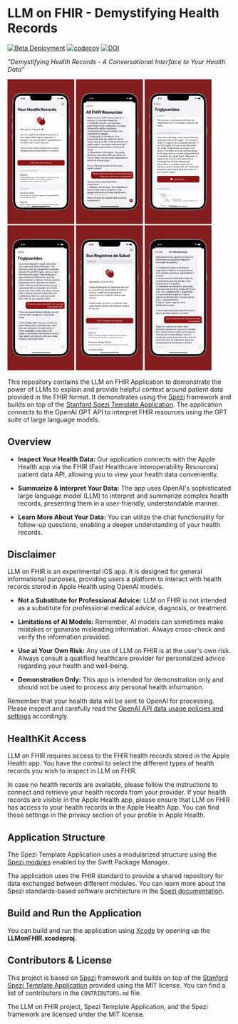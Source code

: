 <!--

This source file is part of the Stanford LLM on FHIR project

SPDX-FileCopyrightText: 2023 Stanford University

SPDX-License-Identifier: MIT

-->

# LLM on FHIR - Demystifying Health Records

[![Beta Deployment](https://github.com/PSchmiedmayer/LLMonFHIR/actions/workflows/beta-deployment.yml/badge.svg)](https://github.com/PSchmiedmayer/LLMonFHIR/actions/workflows/beta-deployment.yml)
[![codecov](https://codecov.io/gh/StanfordBDHG/LLMonFHIR/branch/main/graph/badge.svg?token=9fvSAiFJUY)](https://codecov.io/gh/StanfordBDHG/LLMonFHIR)
[![DOI](https://zenodo.org/badge/DOI/10.5281/zenodo.7959850.svg)](https://doi.org/10.5281/zenodo.7959850)

*"Demystifying Health Records - A Conversational Interface to Your Health Data"*

<p float="left">
 <img width="150" alt="AllHealthRecords" src="Figures/AllHealthRecords.jpeg">
 <img width="150" alt="AllResourcesChat" src="Figures/AllResourcesChat.jpeg">
 <img width="150" alt="LabResultSummary" src="Figures/LabResultSummary.jpeg">
 <img width="150" alt="ConversationQuestion" src="Figures/ConversationQuestion.jpeg">
 <img width="150" alt="HealthRecordsSpanish" src="Figures/HealthRecordsSpanish.jpeg">
 <img width="150" alt="ConversationSpanish" src="Figures/ConversationSpanish.jpeg">
</p>

This repository contains the LLM on FHIR Application to demonstrate the power of LLMs to explain and provide helpful context around patient data provided in the FHIR format.
It demonstrates using the [Spezi](https://github.com/StanfordSpezi/Spezi) framework and builds on top of the [Stanford Spezi Template Application](https://github.com/StanfordSpezi/SpeziTemplateApplication). The application connects to the OpenAI GPT API to interpret FHIR resources using the GPT suite of large language models.


## Overview

- **Inspect Your Health Data:** Our application connects with the Apple Health app via the FHIR (Fast Healthcare Interoperability Resources) patient data API, allowing you to view your health data conveniently.

- **Summarize & Interpret Your Data:** The app uses OpenAI's sophisticated large language model (LLM) to interpret and summarize complex health records, presenting them in a user-friendly, understandable manner.

- **Learn More About Your Data:** You can utilize the chat functionality for follow-up questions, enabling a deeper understanding of your health records.


## Disclaimer

LLM on FHIR is an experimental iOS app. It is designed for general informational purposes, providing users a platform to interact with health records stored in Apple Health using OpenAI models.

- **Not a Substitute for Professional Advice:** LLM on FHIR is not intended as a substitute for professional medical advice, diagnosis, or treatment.

- **Limitations of AI Models:** Remember, AI models can sometimes make mistakes or generate misleading information. Always cross-check and verify the information provided.

- **Use at Your Own Risk:** Any use of LLM on FHIR is at the user's own risk. Always consult a qualified healthcare provider for personalized advice regarding your health and well-being.

- **Demonstration Only:** This app is intended for demonstration only and should not be used to process any personal health information.

Remember that your health data will be sent to OpenAI for processing.
Please inspect and carefully read the [OpenAI API data usage policies and settings](https://openai.com/policies/api-data-usage-policies) accordingly.


## HealthKit Access

LLM on FHIR requires access to the FHIR health records stored in the Apple Health app. You have the control to select the different types of health records you wish to inspect in LLM on FHIR.

In case no health records are available, please follow the instructions to connect and retrieve your health records from your provider. If your health records are visible in the Apple Health app, please ensure that LLM on FHIR has access to your health records in the Apple Health App. You can find these settings in the privacy section of your profile in Apple Health.


## Application Structure

The Spezi Template Application uses a modularized structure using the [Spezi modules](https://swiftpackageindex.com/StanfordSpezi) enabled by the Swift Package Manager.

The application uses the FHIR standard to provide a shared repository for data exchanged between different modules.
You can learn more about the Spezi standards-based software architecture in the [Spezi documentation](https://github.com/StanfordSpezi/Spezi).


## Build and Run the Application

You can build and run the application using [Xcode](https://developer.apple.com/xcode/) by opening up the **LLMonFHIR.xcodeproj**.


## Contributors & License

This project is based on [Spezi](https://github.com/StanfordSpezi/Spezi) framework and builds on top of the [Stanford Spezi Template Application](https://github.com/StanfordSpezi/SpeziTemplateApplication) provided using the MIT license.
You can find a list of contributors in the `CONTRIBUTORS.md` file.

The LLM on FHIR project, Spezi Template Application, and the Spezi framework are licensed under the MIT license.
